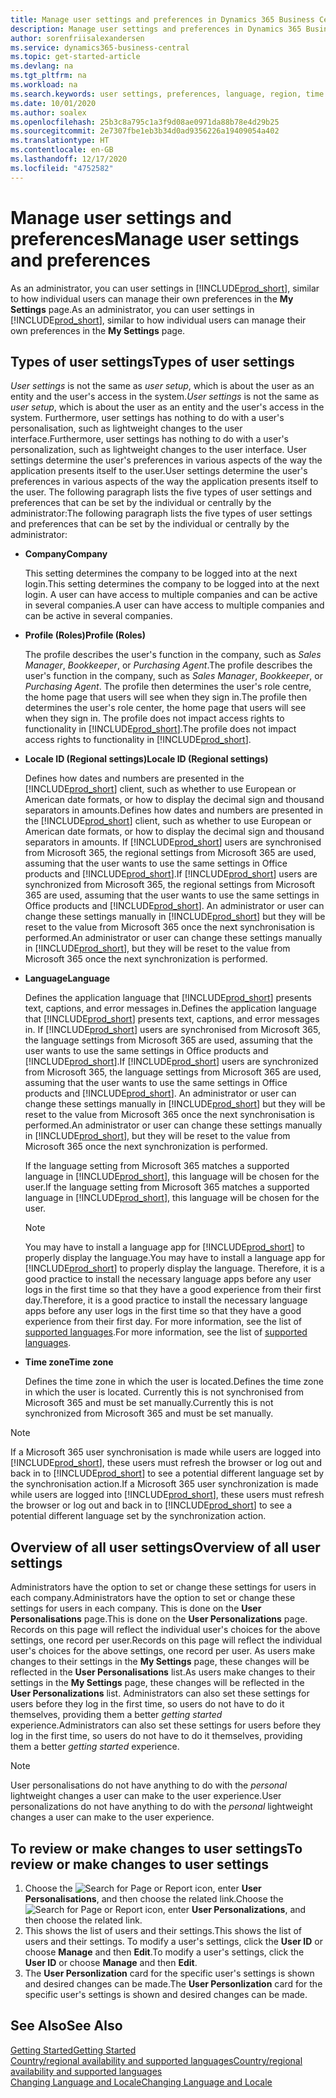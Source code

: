 ```yaml
---
title: Manage user settings and preferences in Dynamics 365 Business Central
description: Manage user settings and preferences in Dynamics 365 Business Central.
author: sorenfriisalexandersen
ms.service: dynamics365-business-central
ms.topic: get-started-article
ms.devlang: na
ms.tgt_pltfrm: na
ms.workload: na
ms.search.keywords: user settings, preferences, language, region, time zone, regional settings
ms.date: 10/01/2020
ms.author: soalex
ms.openlocfilehash: 25b3c8a795c1a3f9d08ae0971da88b78e4d29b25
ms.sourcegitcommit: 2e7307fbe1eb3b34d0ad9356226a19409054a402
ms.translationtype: HT
ms.contentlocale: en-GB
ms.lasthandoff: 12/17/2020
ms.locfileid: "4752582"
---
```

# <a name="manage-user-settings-and-preferences"></a><span data-ttu-id="18be5-103">Manage user settings and preferences</span><span class="sxs-lookup"><span data-stu-id="18be5-103">Manage user settings and preferences</span></span>

<span data-ttu-id="18be5-104">As an administrator, you can user settings in [!INCLUDE[prod_short](includes/prod_short.md)], similar to how individual users can manage their own preferences in the **My Settings** page.</span><span class="sxs-lookup"><span data-stu-id="18be5-104">As an administrator, you can user settings in [!INCLUDE[prod_short](includes/prod_short.md)], similar to how individual users can manage their own preferences in the **My Settings** page.</span></span>  

## <a name="types-of-user-settings"></a><span data-ttu-id="18be5-105">Types of user settings</span><span class="sxs-lookup"><span data-stu-id="18be5-105">Types of user settings</span></span>

<span data-ttu-id="18be5-106">*User settings* is not the same as *user setup*, which is about the user as an entity and the user's access in the system.</span><span class="sxs-lookup"><span data-stu-id="18be5-106">*User settings* is not the same as *user setup*, which is about the user as an entity and the user's access in the system.</span></span> <span data-ttu-id="18be5-107">Furthermore, user settings has nothing to do with a user's personalisation, such as lightweight changes to the user interface.</span><span class="sxs-lookup"><span data-stu-id="18be5-107">Furthermore, user settings has nothing to do with a user's personalization, such as lightweight changes to the user interface.</span></span> <span data-ttu-id="18be5-108">User settings determine the user's preferences in various aspects of the way the application presents itself to the user.</span><span class="sxs-lookup"><span data-stu-id="18be5-108">User settings determine the user's preferences in various aspects of the way the application presents itself to the user.</span></span> <span data-ttu-id="18be5-109">The following paragraph lists the five types of user settings and preferences that can be set by the individual or centrally by the administrator:</span><span class="sxs-lookup"><span data-stu-id="18be5-109">The following paragraph lists the five types of user settings and preferences that can be set by the individual or centrally by the administrator:</span></span>

- <span data-ttu-id="18be5-110">**Company**</span><span class="sxs-lookup"><span data-stu-id="18be5-110">**Company**</span></span>  

  <span data-ttu-id="18be5-111">This setting determines the company to be logged into at the next login.</span><span class="sxs-lookup"><span data-stu-id="18be5-111">This setting determines the company to be logged into at the next login.</span></span> <span data-ttu-id="18be5-112">A user can have access to multiple companies and can be active in several companies.</span><span class="sxs-lookup"><span data-stu-id="18be5-112">A user can have access to multiple companies and can be active in several companies.</span></span>

- <span data-ttu-id="18be5-113">**Profile (Roles)**</span><span class="sxs-lookup"><span data-stu-id="18be5-113">**Profile (Roles)**</span></span>  

  <span data-ttu-id="18be5-114">The profile describes the user's function in the company, such as *Sales Manager*, *Bookkeeper*, or *Purchasing Agent*.</span><span class="sxs-lookup"><span data-stu-id="18be5-114">The profile describes the user's function in the company, such as *Sales Manager*, *Bookkeeper*, or *Purchasing Agent*.</span></span> <span data-ttu-id="18be5-115">The profile then determines the user's role centre, the home page that users will see when they sign in.</span><span class="sxs-lookup"><span data-stu-id="18be5-115">The profile then determines the user's role center, the home page that users will see when they sign in.</span></span> <span data-ttu-id="18be5-116">The profile does not impact access rights to functionality in [!INCLUDE[prod_short](includes/prod_short.md)].</span><span class="sxs-lookup"><span data-stu-id="18be5-116">The profile does not impact access rights to functionality in [!INCLUDE[prod_short](includes/prod_short.md)].</span></span>  

- <span data-ttu-id="18be5-117">**Locale ID (Regional settings)**</span><span class="sxs-lookup"><span data-stu-id="18be5-117">**Locale ID (Regional settings)**</span></span>  

  <span data-ttu-id="18be5-118">Defines how dates and numbers are presented in the [!INCLUDE[prod_short](includes/prod_short.md)] client, such as whether to use European or American date formats, or how to display the decimal sign and thousand separators in amounts.</span><span class="sxs-lookup"><span data-stu-id="18be5-118">Defines how dates and numbers are presented in the [!INCLUDE[prod_short](includes/prod_short.md)] client, such as whether to use European or American date formats, or how to display the decimal sign and thousand separators in amounts.</span></span> <span data-ttu-id="18be5-119">If [!INCLUDE[prod_short](includes/prod_short.md)] users are synchronised from Microsoft 365, the regional settings from Microsoft 365 are used, assuming that the user wants to use the same settings in Office products and [!INCLUDE[prod_short](includes/prod_short.md)].</span><span class="sxs-lookup"><span data-stu-id="18be5-119">If [!INCLUDE[prod_short](includes/prod_short.md)] users are synchronized from Microsoft 365, the regional settings from Microsoft 365 are used, assuming that the user wants to use the same settings in Office products and [!INCLUDE[prod_short](includes/prod_short.md)].</span></span> <span data-ttu-id="18be5-120">An administrator or user can change these settings manually in [!INCLUDE[prod_short](includes/prod_short.md)] but they will be reset to the value from Microsoft 365 once the next synchronisation is performed.</span><span class="sxs-lookup"><span data-stu-id="18be5-120">An administrator or user can change these settings manually in [!INCLUDE[prod_short](includes/prod_short.md)], but they will be reset to the value from Microsoft 365 once the next synchronization is performed.</span></span>

- <span data-ttu-id="18be5-121">**Language**</span><span class="sxs-lookup"><span data-stu-id="18be5-121">**Language**</span></span>  

  <span data-ttu-id="18be5-122">Defines the application language that [!INCLUDE[prod_short](includes/prod_short.md)] presents text, captions, and error messages in.</span><span class="sxs-lookup"><span data-stu-id="18be5-122">Defines the application language that [!INCLUDE[prod_short](includes/prod_short.md)] presents text, captions, and error messages in.</span></span> <span data-ttu-id="18be5-123">If [!INCLUDE[prod_short](includes/prod_short.md)] users are synchronised from Microsoft 365, the language settings from Microsoft 365 are used, assuming that the user wants to use the same settings in Office products and [!INCLUDE[prod_short](includes/prod_short.md)].</span><span class="sxs-lookup"><span data-stu-id="18be5-123">If [!INCLUDE[prod_short](includes/prod_short.md)] users are synchronized from Microsoft 365, the language settings from Microsoft 365 are used, assuming that the user wants to use the same settings in Office products and [!INCLUDE[prod_short](includes/prod_short.md)].</span></span> <span data-ttu-id="18be5-124">An administrator or user can change these settings manually in [!INCLUDE[prod_short](includes/prod_short.md)] but they will be reset to the value from Microsoft 365 once the next synchronisation is performed.</span><span class="sxs-lookup"><span data-stu-id="18be5-124">An administrator or user can change these settings manually in [!INCLUDE[prod_short](includes/prod_short.md)], but they will be reset to the value from Microsoft 365 once the next synchronization is performed.</span></span>

  <span data-ttu-id="18be5-125">If the language setting from Microsoft 365 matches a supported language in [!INCLUDE[prod_short](includes/prod_short.md)], this language will be chosen for the user.</span><span class="sxs-lookup"><span data-stu-id="18be5-125">If the language setting from Microsoft 365 matches a supported language in [!INCLUDE[prod_short](includes/prod_short.md)], this language will be chosen for the user.</span></span>  

  > [!NOTE]
  > <span data-ttu-id="18be5-126">You may have to install a language app for [!INCLUDE[prod_short](includes/prod_short.md)] to properly display the language.</span><span class="sxs-lookup"><span data-stu-id="18be5-126">You may have to install a language app for [!INCLUDE[prod_short](includes/prod_short.md)] to properly display the language.</span></span> <span data-ttu-id="18be5-127">Therefore, it is a good practice to install the necessary language apps before any user logs in the first time so that they have a good experience from their first day.</span><span class="sxs-lookup"><span data-stu-id="18be5-127">Therefore, it is a good practice to install the necessary language apps before any user logs in the first time so that they have a good experience from their first day.</span></span> <span data-ttu-id="18be5-128">For more information, see the list of [supported languages](/dynamics365/business-central/dev-itpro/compliance/apptest-countries-and-translations).</span><span class="sxs-lookup"><span data-stu-id="18be5-128">For more information, see the list of [supported languages](/dynamics365/business-central/dev-itpro/compliance/apptest-countries-and-translations).</span></span>  
  
- <span data-ttu-id="18be5-129">**Time zone**</span><span class="sxs-lookup"><span data-stu-id="18be5-129">**Time zone**</span></span>  

  <span data-ttu-id="18be5-130">Defines the time zone in which the user is located.</span><span class="sxs-lookup"><span data-stu-id="18be5-130">Defines the time zone in which the user is located.</span></span> <span data-ttu-id="18be5-131">Currently this is not synchronised from Microsoft 365 and must be set manually.</span><span class="sxs-lookup"><span data-stu-id="18be5-131">Currently this is not synchronized from Microsoft 365 and must be set manually.</span></span>  

> [!NOTE]
> <span data-ttu-id="18be5-132">If a Microsoft 365 user synchronisation is made while users are logged into [!INCLUDE[prod_short](includes/prod_short.md)], these users must refresh the browser or log out and back in to [!INCLUDE[prod_short](includes/prod_short.md)] to see a potential different language set by the synchronisation action.</span><span class="sxs-lookup"><span data-stu-id="18be5-132">If a Microsoft 365 user synchronization is made while users are logged into [!INCLUDE[prod_short](includes/prod_short.md)], these users must refresh the browser or log out and back in to [!INCLUDE[prod_short](includes/prod_short.md)] to see a potential different language set by the synchronization action.</span></span>

## <a name="overview-of-all-user-settings"></a><span data-ttu-id="18be5-133">Overview of all user settings</span><span class="sxs-lookup"><span data-stu-id="18be5-133">Overview of all user settings</span></span>

<span data-ttu-id="18be5-134">Administrators have the option to set or change these settings for users in each company.</span><span class="sxs-lookup"><span data-stu-id="18be5-134">Administrators have the option to set or change these settings for users in each company.</span></span> <span data-ttu-id="18be5-135">This is done on the **User Personalisations** page.</span><span class="sxs-lookup"><span data-stu-id="18be5-135">This is done on the **User Personalizations** page.</span></span> <span data-ttu-id="18be5-136">Records on this page will reflect the individual user's choices for the above settings, one record per user.</span><span class="sxs-lookup"><span data-stu-id="18be5-136">Records on this page will reflect the individual user's choices for the above settings, one record per user.</span></span> <span data-ttu-id="18be5-137">As users make changes to their settings in the **My Settings** page, these changes will be reflected in the **User Personalisations** list.</span><span class="sxs-lookup"><span data-stu-id="18be5-137">As users make changes to their settings in the **My Settings** page, these changes will be reflected in the **User Personalizations** list.</span></span> <span data-ttu-id="18be5-138">Administrators can also set these settings for users before they log in the first time, so users do not have to do it themselves, providing them a better *getting started* experience.</span><span class="sxs-lookup"><span data-stu-id="18be5-138">Administrators can also set these settings for users before they log in the first time, so users do not have to do it themselves, providing them a better *getting started* experience.</span></span>

> [!NOTE]
> <span data-ttu-id="18be5-139">User personalisations do not have anything to do with the *personal* lightweight changes a user can make to the user experience.</span><span class="sxs-lookup"><span data-stu-id="18be5-139">User personalizations do not have anything to do with the *personal* lightweight changes a user can make to the user experience.</span></span>

## <a name="to-review-or-make-changes-to-user-settings"></a><span data-ttu-id="18be5-140">To review or make changes to user settings</span><span class="sxs-lookup"><span data-stu-id="18be5-140">To review or make changes to user settings</span></span>

1. <span data-ttu-id="18be5-141">Choose the ![Search for Page or Report](media/ui-search/search_small.png "Search for Page or Report icon") icon, enter **User Personalisations**, and then choose the related link.</span><span class="sxs-lookup"><span data-stu-id="18be5-141">Choose the ![Search for Page or Report](media/ui-search/search_small.png "Search for Page or Report icon") icon, enter **User Personalizations**, and then choose the related link.</span></span>
2. <span data-ttu-id="18be5-142">This shows the list of users and their settings.</span><span class="sxs-lookup"><span data-stu-id="18be5-142">This shows the list of users and their settings.</span></span> <span data-ttu-id="18be5-143">To modify a user's settings, click the **User ID** or choose **Manage** and then **Edit**.</span><span class="sxs-lookup"><span data-stu-id="18be5-143">To modify a user's settings, click the **User ID** or choose **Manage** and then **Edit**.</span></span>
3. <span data-ttu-id="18be5-144">The **User Personlization** card for the specific user's settings is shown and desired changes can be made.</span><span class="sxs-lookup"><span data-stu-id="18be5-144">The **User Personlization** card for the specific user's settings is shown and desired changes can be made.</span></span>  

## <a name="see-also"></a><span data-ttu-id="18be5-145">See Also</span><span class="sxs-lookup"><span data-stu-id="18be5-145">See Also</span></span>

[<span data-ttu-id="18be5-146">Getting Started</span><span class="sxs-lookup"><span data-stu-id="18be5-146">Getting Started</span></span>](product-get-started.md)  
[<span data-ttu-id="18be5-147">Country/regional availability and supported languages</span><span class="sxs-lookup"><span data-stu-id="18be5-147">Country/regional availability and supported languages</span></span>](/dynamics365/business-central/dev-itpro/compliance/apptest-countries-and-translations)  
[<span data-ttu-id="18be5-148">Changing Language and Locale</span><span class="sxs-lookup"><span data-stu-id="18be5-148">Changing Language and Locale</span></span>](about-locale-language.md)  
